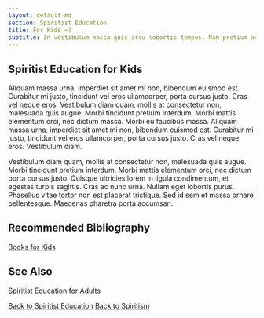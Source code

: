 ```yaml
---
layout: default-md
section: Spiritist Education
title: For Kids =)
subtitle: In vestibulum massa quis arcu lobortis tempus. Nam pretium arcu in odio vulputate luctus.
---
```


## Spiritist Education for Kids
Aliquam massa urna, imperdiet sit amet mi non, bibendum euismod est. Curabitur mi justo, tincidunt vel eros ullamcorper, porta cursus justo. Cras vel neque eros. Vestibulum diam quam, mollis at consectetur non, malesuada quis augue. Morbi tincidunt pretium interdum. Morbi mattis elementum orci, nec dictum massa. Morbi eu faucibus massa. Aliquam massa urna, imperdiet sit amet mi non, bibendum euismod est. Curabitur mi justo, tincidunt vel eros ullamcorper, porta cursus justo. Cras vel neque eros. Vestibulum diam.

Vestibulum diam quam, mollis at consectetur non, malesuada quis augue. Morbi tincidunt pretium interdum. Morbi mattis elementum orci, nec dictum porta cursus justo. Quisque ultricies lorem in ligula condimentum, et egestas turpis sagittis. Cras ac nunc urna. Nullam eget lobortis purus. Phasellus vitae tortor non est placerat tristique. Sed id sem et massa ornare pellentesque. Maecenas pharetra porta accumsan.


## Recommended Bibliography
[Books for Kids](/books/for-kids)


## See Also
[Spiritist Education for Adults](for-adults)



<a href="/spiritism/education" class="button">Back to Spiritist Education</a>
<a href="/spiritism/" class="button">Back to Spiritism</a>

